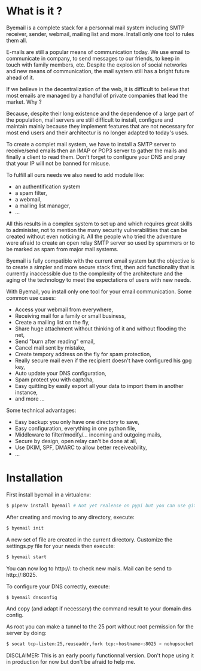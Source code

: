 # What is it ?

Byemail is a complete stack for a personnal mail system including SMTP receiver, sender, webmail,
mailing list and more. Install only one tool to rules them all. 

E-mails are still a popular means of communication today. We use email to communicate in company, to send messages to our friends, to keep in touch with family members, etc. 
Despite the explosion of social networks and new means of communication, the mail system still has a bright future ahead of it. 

If we believe in the decentralization of the web, it is difficult to believe that most emails are managed by a handful of private companies that lead the market. Why ?

Because, despite their long existence and the dependence of a large part of the population, 
mail servers are still difficult to install, configure and maintain mainly because they implement features that are not necessary for most end users and their architectur is no longer adapted to today's uses.

To create a complet mail system, we have to install a SMTP server to receive/send emails then an IMAP or POP3 server to gather the mails and finally a client to read them. Don't forget to configure your DNS and pray that your IP will not be banned for misuse.

To fulfill all ours needs we also need to add module like:

- an authentification system
- a spam filter,
- a webmail,
- a mailing list manager,
- ...

All this results in a complex system to set up and which requires great skills to administer, not to mention the many security vulnerabilities that can be created without even noticing it. All the people who tried the adventure were afraid to create an open relay SMTP server so used by spammers or to be marked as spam from major mail systems.

Byemail is fully compatible with the current email system but the objective is to create a simpler and more secure stack first,
then add functionality that is currently inaccessible due to the complexity of the architecture and the aging of the technology to meet the expectations of users with new needs. 

With Byemail, you install only one tool for your email communication.
Some common use cases:

- Access your webmail from everywhere,
- Receiving mail for a family or small business,
- Create a mailing list on the fly,
- Share huge attachment without thinking of it and without flooding the net,
- Send "burn after reading" email,
- Cancel mail sent by mistake,
- Create tempory address on the fly for spam protection,
- Really secure mail even if the recipient doesn't have configured his gpg key,
- Auto update your DNS configuration,
- Spam protect you with captcha,
- Easy quitting by easily export all your data to import them in another instance,
- and more ...

Some technical advantages:

- Easy backup: you only have one directory to save,
- Easy configuration, everything in one python file,
- Middleware to filter/modify/... incoming and outgoing mails,
- Secure by design, open relay can't be done at all,
- Use DKIM, SPF, DMARC to allow better receiveability,
- ...

# Installation

First install byemail in a virtualenv:

```sh
$ pipenv install byemail # Not yet realease on pypi but you can use github url
```

After creating and moving to any directory, execute:

```sh
$ byemail init
```
A new set of file are created in the current directory. Customize the settings.py file for your needs then execute:

```sh
$ byemail start
```

You can now log to http://<host>:<port> to check new mails. Mail can be send to http://<host>:8025.


To configure your DNS correctly, execute:

```sh
$ byemail dnsconfig
```

And copy (and adapt if necessary) the command result to your domain dns config.

As root you can make a tunnel to the 25 port without root permission for the server by doing:

```sh
$ socat tcp-listen:25,reuseaddr,fork tcp:<hostname>:8025 > nohupsocket.out &
```

DISCLAIMER: This is an early poorly functionnal version. 
Don't hope using it in production for now but don't be afraid to help me.
